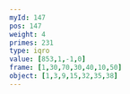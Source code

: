```yaml
---
myId: 147
pos: 147
weight: 4
primes: 231
type: iqro
value: [853,1,-1,0]
frame: [1,30,70,30,40,10,50]
object: [1,3,9,15,32,35,38]
---
```

